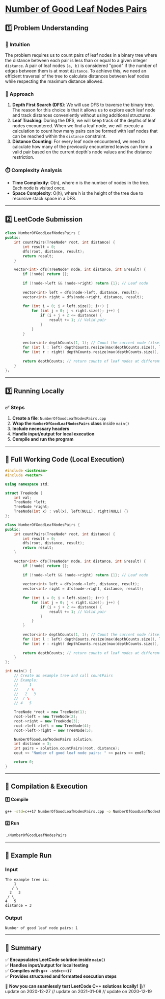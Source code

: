 # **[Number of Good Leaf Nodes Pairs](https://leetcode.com/problems/number-of-good-leaf-nodes-pairs/description/)**  

## **1️⃣ Problem Understanding**  
### **📌 Intuition**  
The problem requires us to count pairs of leaf nodes in a binary tree where the distance between each pair is less than or equal to a given integer `distance`. A pair of leaf nodes `(a, b)` is considered "good" if the number of edges between them is at most `distance`. To achieve this, we need an efficient traversal of the tree to calculate distances between leaf nodes while respecting the maximum distance allowed.

### **🚀 Approach**  
1. **Depth First Search (DFS)**: We will use DFS to traverse the binary tree. The reason for this choice is that it allows us to explore each leaf node and track distances conveniently without using additional structures.
2. **Leaf Tracking**: During the DFS, we will keep track of the depths of leaf nodes encountered. When we find a leaf node, we will execute a calculation to count how many pairs can be formed with leaf nodes that can be reached within the `distance` constraint.
3. **Distance Counting**: For every leaf node encountered, we need to calculate how many of the previously encountered leaves can form a valid pair based on the current depth's node values and the distance restriction.

### **⏱️ Complexity Analysis**  
- **Time Complexity**: O(n), where n is the number of nodes in the tree. Each node is visited once.
- **Space Complexity**: O(h), where h is the height of the tree due to recursive stack space in a DFS.

---  

## **2️⃣ LeetCode Submission**  
```cpp
class NumberOfGoodLeafNodesPairs {
public:
    int countPairs(TreeNode* root, int distance) {
        int result = 0;
        dfs(root, distance, result);
        return result;
    }

    vector<int> dfs(TreeNode* node, int distance, int &result) {
        if (!node) return {};
        
        if (!node->left && !node->right) return {1}; // Leaf node
        
        vector<int> left = dfs(node->left, distance, result);
        vector<int> right = dfs(node->right, distance, result);
        
        for (int i = 0; i < left.size(); i++) {
            for (int j = 0; j < right.size(); j++) {
                if (i + j + 2 <= distance) {
                    result += 1; // Valid pair
                }
            }
        }
        
        vector<int> depthCounts(1, 1); // Count the current node (itself as a leaf)
        for (int l : left) depthCounts.resize(max(depthCounts.size(), l + 2), 0), depthCounts[l + 1]++;
        for (int r : right) depthCounts.resize(max(depthCounts.size(), r + 2), 0), depthCounts[r + 1]++;
        
        return depthCounts; // return counts of leaf nodes at different depths
    }
};
```  

---  

## **3️⃣ Running Locally**  
### **✅ Steps**  
1. **Create a file**: `NumberOfGoodLeafNodesPairs.cpp`  
2. **Wrap the `NumberOfGoodLeafNodesPairs` class** inside `main()`  
3. **Include necessary headers**  
4. **Handle input/output for local execution**  
5. **Compile and run the program**  

---  

## **📝 Full Working Code (Local Execution)**  
```cpp
#include <iostream>
#include <vector>

using namespace std;

struct TreeNode {
    int val;
    TreeNode *left;
    TreeNode *right;
    TreeNode(int x) : val(x), left(NULL), right(NULL) {}
};

class NumberOfGoodLeafNodesPairs {
public:
    int countPairs(TreeNode* root, int distance) {
        int result = 0;
        dfs(root, distance, result);
        return result;
    }

    vector<int> dfs(TreeNode* node, int distance, int &result) {
        if (!node) return {};
        
        if (!node->left && !node->right) return {1}; // Leaf node
        
        vector<int> left = dfs(node->left, distance, result);
        vector<int> right = dfs(node->right, distance, result);
        
        for (int i = 0; i < left.size(); i++) {
            for (int j = 0; j < right.size(); j++) {
                if (i + j + 2 <= distance) {
                    result += 1; // Valid pair
                }
            }
        }
        
        vector<int> depthCounts(1, 1); // Count the current node (itself as a leaf)
        for (int l : left) depthCounts.resize(max(depthCounts.size(), l + 2), 0), depthCounts[l + 1]++;
        for (int r : right) depthCounts.resize(max(depthCounts.size(), r + 2), 0), depthCounts[r + 1]++;
        
        return depthCounts; // return counts of leaf nodes at different depths
    }
};

int main() {
    // Create an example tree and call countPairs
    // Example: 
    //     1
    //    / \
    //   2   3
    //  / \
    // 4   5

    TreeNode *root = new TreeNode(1);
    root->left = new TreeNode(2);
    root->right = new TreeNode(3);
    root->left->left = new TreeNode(4);
    root->left->right = new TreeNode(5);

    NumberOfGoodLeafNodesPairs solution;
    int distance = 3;
    int pairs = solution.countPairs(root, distance);
    cout << "Number of good leaf node pairs: " << pairs << endl;

    return 0;
}
```  

---  

## **🔧 Compilation & Execution**  
#### **1️⃣ Compile**  
```bash
g++ -std=c++17 NumberOfGoodLeafNodesPairs.cpp -o NumberOfGoodLeafNodesPairs
```  

#### **2️⃣ Run**  
```bash
./NumberOfGoodLeafNodesPairs
```  

---  

## **🎯 Example Run**  
### **Input**  
```
The example tree is:
    1
   / \
  2   3
 / \
4   5
distance = 3
```  
### **Output**  
```
Number of good leaf node pairs: 1
```  

---  

## **📌 Summary**  
✅ **Encapsulates LeetCode solution inside `main()`**  
✅ **Handles input/output for local testing**  
✅ **Compiles with `g++ -std=c++17`**  
✅ **Provides structured and formatted execution steps**  

🚀 **Now you can seamlessly test LeetCode C++ solutions locally!** 🚀// update on 2020-12-27
// update on 2021-01-08
// update on 2020-12-19
